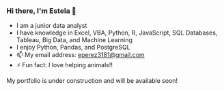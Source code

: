 ### Hi there, I'm Estela 👋

- I am a junior data analyst
- I have knowledge in Excel, VBA, Python, R, JavaScript, SQL Databases, Tableau, Big Data, and Machine Learning
- I enjoy Python, Pandas, and PostgreSQL
- 📫 My email address: eperez3181@gmail.com
- ⚡ Fun fact: I love helping animals!!

My portfolio is under construction and will be available soon!

<!--
**eperez3181/eperez3181** is a ✨ _special_ ✨ repository because its `README.md` (this file) appears on your GitHub profile.

Here are some ideas to get you started:

- 🔭 I’m currently working on ...
- 🌱 I’m currently learning ...
- 👯 I’m looking to collaborate on ...
- 🤔 I’m looking for help with ...
- 💬 Ask me about ...
- 📫 How to reach me: ...
- 😄 Pronouns: ...
- ⚡ Fun fact: ...
-->
